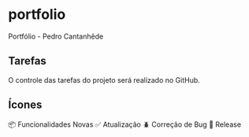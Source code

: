 # portfolio

Portfólio - Pedro Cantanhêde

## Tarefas

O controle das tarefas do projeto será realizado no GitHub.

## Ícones

:package: Funcionalidades Novas
:white_check_mark: Atualização
:beetle: Correção de Bug
:checkered_flag: Release
